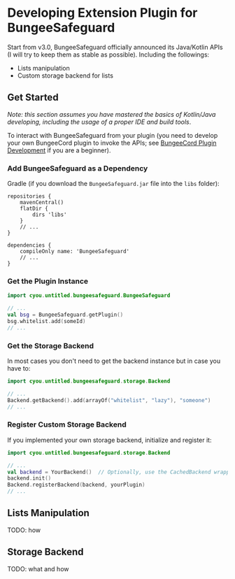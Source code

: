 # Developing Extension Plugin for BungeeSafeguard

Start from v3.0, BungeeSafeguard officially announced its Java/Kotlin APIs (I will try to keep them as stable as possible). Including the followings:

* Lists manipulation
* Custom storage backend for lists

## Get Started

*Note: this section assumes you have mastered the basics of Kotlin/Java developing, including the usage of a proper IDE and build tools*.

To interact with BungeeSafeguard from your plugin (you need to develop your own BungeeCord plugin to invoke the APIs; see [BungeeCord Plugin Development](https://www.spigotmc.org/wiki/bungeecord-plugin-development/) if you are a beginner).

### Add BungeeSafeguard as a Dependency

Gradle (if you download the `BungeeSafeguard.jar` file into the `libs` folder):

```
repositories {
    mavenCentral()
    flatDir {
        dirs 'libs'
    }
    // ...
}

dependencies {
    compileOnly name: 'BungeeSafeguard'
    // ...
}
```

### Get the Plugin Instance

```Kotlin
import cyou.untitled.bungeesafeguard.BungeeSafeguard

// ...
val bsg = BungeeSafeguard.getPlugin()
bsg.whitelist.add(someId)
// ...
```

### Get the Storage Backend

In most cases you don't need to get the backend instance but in case you have to:

```Kotlin
import cyou.untitled.bungeesafeguard.storage.Backend

// ...
Backend.getBackend().add(arrayOf("whitelist", "lazy"), "someone")
// ...
```

### Register Custom Storage Backend

If you implemented your own storage backend, initialize and register it:

```Kotlin
import cyou.untitled.bungeesafeguard.storage.Backend

// ...
val backend = YourBackend()  // Optionally, use the CachedBackend wrapper (please refer to the source code of cyou.untitled.bungeesafeguard.storage.Backend.CachedBackend)
backend.init()
Backend.registerBackend(backend, yourPlugin)
// ...
```

## Lists Manipulation

TODO: how

## Storage Backend

TODO: what and how

